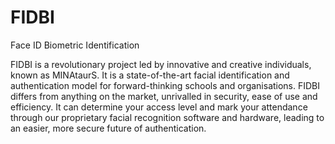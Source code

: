 # FIDBI
Face ID Biometric Identification


FIDBI is a revolutionary project led by innovative and creative individuals, known as MINAtaurS. It is a state-of-the-art facial identification and authentication model for forward-thinking schools and organisations. FIDBI differs from anything on the market, unrivalled in security, ease of use and efficiency. It can determine your access level and mark your attendance through our proprietary facial recognition software and hardware, leading to an easier, more secure future of authentication.
